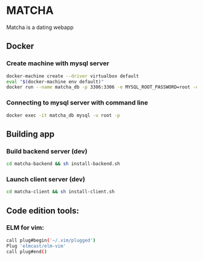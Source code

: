 # MATCHA

Matcha is a dating webapp

## Docker
### Create machine with mysql server
```sh
docker-machine create --driver virtualbox default
eval "$(docker-machine env default)"
docker run --name matcha_db -p 3306:3306 -e MYSQL_ROOT_PASSWORD=root -e MYSQL_USER=jubarbie -e MYSQL_PASSWORD=root -d mysql/mysql-server:8.0
```
### Connecting to mysql server with command line
```sh
docker exec -it matcha_db mysql -u root -p
```

## Building app
### Build backend server (dev)
```sh
cd matcha-backend && sh install-backend.sh
```

### Launch client server (dev)
```sh
cd matcha-client && sh install-client.sh
```

## Code edition tools:

### ELM for vim:
```sh
call plug#begin('~/.vim/plugged')
Plug 'elmcast/elm-vim'
call plug#end()
```
